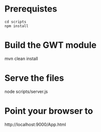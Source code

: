 # Prerequistes

```
cd scripts
npm install
```

# Build the GWT module

mvn clean install

# Serve the files

node scripts/server.js


# Point your browser to

http://localhost:9000/App.html


